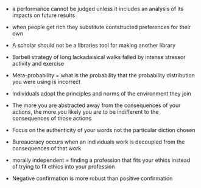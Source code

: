 - a performance cannot be judged unless it includes an analysis of its impacts on future results
- when people get rich they substitute contstructed preferences for their own

- A scholar should not be a libraries tool for making another library
- Barbell strategy of long lackadaisical walks falled by intense stressor activity and exercise
- Meta-probability = what is the probability that the probability distribution you were using is incorrect


- Individuals adopt the principles and norms of the environment they join
- The more you are abstracted away from the consequences of your actions, the more you likely you are to be indifferent to the consequences of those actions

- Focus on the authenticity of your words not the particular diction chosen
- Bureaucracy occurs when an individuals work is decoupled from the consequences of that work
- morally independent = finding a profession that fits your ethics instead of trying to fit ethics into your profession 
- Negative confirmation is more robust than positive confirmation